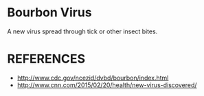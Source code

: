 Bourbon Virus
===========
A new virus spread through tick or other insect bites.

REFERENCES
==========
* http://www.cdc.gov/ncezid/dvbd/bourbon/index.html
* http://www.cnn.com/2015/02/20/health/new-virus-discovered/

